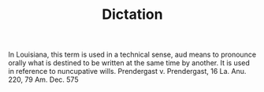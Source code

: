 ---
title: Dictation
letter: D
permalink: "/definitions/bld-dictation.html"
body: In Louisiana, this term is used in a technical sense, aud means to pronounce
  orally what is destined to be written at the same time by another. It is used in
  reference to nuncupative wills. Prendergast v. Prendergast, 16 La. Anu. 220, 79
  Am. Dec. 575
published_at: '2018-07-07'
source: Black's Law Dictionary 2nd Ed (1910)
layout: post
---